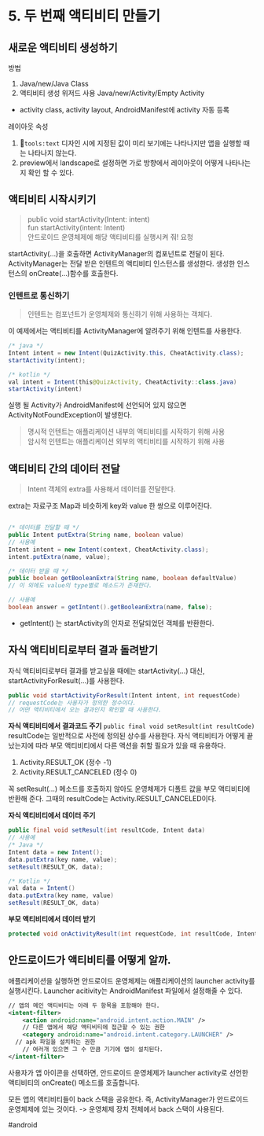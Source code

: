 # 5. 두 번째 액티비티 만들기
## 새로운 액티비티 생성하기
방법 
1. Java/new/Java Class
2. 액티비티 생성 위저드 사용
	Java/new/Activity/Empty Activity
* activity class, activity layout, AndroidManifest에 activity 자동 등록

레이아웃 속성
1. `tools:text`
디자인 시에 지정된 값이 미리 보기에는 나타나지만 앱을 실행할 때는 나타나지 않는다.
2. preview에서 landscape로 설정하면 가로 방향에서 레이아웃이 어떻게 나타나는지 확인 할 수 있다.
	
## 액티비티 시작시키기
> public void startActivity(Intent: intent)  
> fun startActivity(intent: Intent)  
> 안드로이드 운영체제에 해당 액티비티를 실행시켜 줘! 요청  

startActivity(…)을 호출하면 ActivityManager의 컴포넌트로 전달이 된다. 
ActivityManager는 전달 받은 인텐트의 액티비티 인스턴스를 생성한다.
생성한 인스턴스의 onCreate(...)함수를 호출한다.

### 인텐트로 통신하기
> 인텐트는 컴포넌트가 운영체제와 통신하기 위해 사용하는 객체다.  

이 예제에서는 액티비티를 ActivityManager에 알려주기 위해 인텐트를 사용한다.
```java
/* java */
Intent intent = new Intent(QuizActivity.this, CheatActivity.class);
startActivity(intent);

/* kotlin */
val intent = Intent(this@QuizActivity, CheatActivity::class.java)
startActivity(intent)
```

실행 될 Activity가 AndroidManifest에 선언되어 있지 않으면 ActivityNotFoundException이 발생한다.

> 명시적 인텐트는 애플리케이션 내부의 액티비티를 시작하기 위해 사용  
> 암시적 인텐트는 애플리케이션 외부의 액티비티를 시작하기 위해 사용  

## 액티비티 간의 데이터 전달
> Intent 객체의 extra를 사용해서 데이터를 전달한다.  

extra는 자료구조 Map과 비슷하게 key와 value 한 쌍으로 이루어진다.
```java

/* 데이터를 전달할 때 */
public Intent putExtra(String name, boolean value)
// 사용예
Intent intent = new Intent(context, CheatActivity.class);
intent.putExtra(name, value);

/* 데이터 받을 때 */
public boolean getBooleanExtra(String name, boolean defaultValue)
// 이 외에도 value의 type별로 메소드가 존재한다.

// 사용예
boolean answer = getIntent().getBooleanExtra(name, false);
```

* getIntent() 는 startActivity의 인자로 전달되었던 객체를 반환한다.

## 자식 액티비티로부터 결과 돌려받기
자식 액티비티로부터 결과를 받고싶을 때에는 startActivity(...) 대신, 
startActivityForResult(…)를 사용한다.
```java
public void startActivityForResult(Intent intent, int requestCode)
// requestCode는 사용자가 정의한 정수이다.
// 어떤 액티비티에서 오는 결과인지 확인할 때 사용한다.
```

**자식 액티비티에서 결과코드 주기**
`public final void setResult(int resultCode)`
resultCode는 일반적으로 사전에 정의된 상수를 사용한다. 
자식 액티비티가 어떻게 끝났는지에 따라 부모 액티비티에서 다른 액션을 취할 필요가 있을 때 유용하다.
1. Activity.RESULT_OK (정수 -1)
2. Activity.RESULT_CANCELED (정수 0)

꼭 setResult(…) 메소드를 호출하지 않아도 운영체제가 디폴트 값을 부모 액티비티에 반환해 준다. 
그때의 resultCode는 Activity.RESULT_CANCELED이다.

**자식 액티비티에서 데이터 주기**
```java
public final void setResult(int resultCode, Intent data)
// 사용예
/* Java */
Intent data = new Intent();
data.putExtra(key name, value);
setResult(RESULT_OK, data);

/* Kotlin */
val data = Intent()
data.putExtra(key name, value)
setResult(RESULT_OK, data)
```

**부모 액티비티에서 데이터 받기**
```java
protected void onActivityResult(int requestCode, int resultCode, Intent data)
```

## 안드로이드가 액티비티를 어떻게 알까.
애플리케이션을 실행하면 안드로이드 운영체제는 애플리케이션의 launcher activity를 실행시킨다. Launcher acitivity는 AndroidManifest 파일에서 설정해줄 수 있다.

```xml
// 앱의 메인 액티비티는 아래 두 항목을 포함해야 한다.
<intent-filter>
    <action android:name="android.intent.action.MAIN" />
	// 다른 앱에서 해당 액티비티에 접근할 수 있는 권한
    <category android:name="android.intent.category.LAUNCHER" />
  // apk 파일을 설치하는 권한
	// 여러개 있으면 그 수 만큼 기기에 앱이 설치된다. 
</intent-filter>
```

사용자가 앱 아이콘을 선택하면, 안드로이드 운영체제가 launcher activity로 선언한 액티비티의 onCreate() 메소드를 호출합니다. 

모든 앱의 액티비티들이 back 스택을 공유한다. 
즉, ActivityManager가 안드로이드 운영체제에 있는 것이다. 
-> 운영체제 장치 전체에서 back 스택이 사용된다.

#android